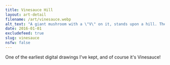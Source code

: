 ```yaml
---
title: Vinesauce Hill
layout: art-detail
filename: /art/vinesauce.webp
alt_text: "A giant mushroom with a \"V\" on it, stands upon a hill. There are glowing rays coming from the mushroom, spreading over white clouds over dusk."
date: 2016-01-01
excludefeed: true
slug: vinesauce
nsfw: false
---
```

One of the earliest digital drawings I've kept, and of course it's Vinesauce!
